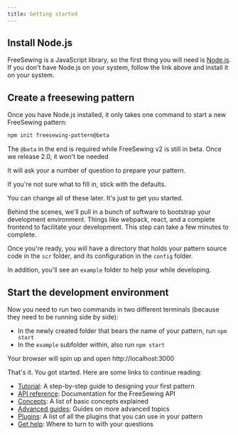 ```yaml
---
title: Getting started
---
```


## Install Node.js

FreeSewing is a JavaScript library, so the first thing you will need is [Node.js](https://nodejs.org/). If you don't have Node.js on your system, follow the link above and install it on your system.

## Create a freesewing pattern

Once you have Node.js installed, it only takes one command to start a new FreeSewing pattern:

```bash
npm init freesewing-pattern@beta
```

<Note>

The `@beta` in the end is required while FreeSewing v2 is still in beta. Once we release 2.0, it won't be needed

</Note>

It will ask your a number of question to prepare your pattern.

If you're not sure what to fill in, stick with the defaults.

You can change all of these later. It's just to get you started.

Behind the scenes, we'll pull in a bunch of software to bootstrap your development environment. Things like webpack, react, and a complete frontend to facilitate your development. This step can take a few minutes to complete.

Once you're ready, you will have a directory that holds your pattern source code in the `scr` folder, and its configuration in the `config` folder.

In addition, you'll see an `example` folder to help your while developing.

## Start the development environment

Now you need to run two commands in two different terminals (because they need to be running side by side):

- In the newly created folder that bears the name of your pattern, run `npm start`
- In the `example` subfolder within, also run `npm start`

Your browser will spin up and open http://localhost:3000

That's it. You got started. Here are some links to continue reading:

- [Tutorial](/tutorial): A step-by-step guide to designing your first pattern
- [API reference](/): Documentation for the FreeSewing API
- [Concepts](/concepts): A list of basic concepts explained
- [Advanced guides](/advanced): Guides on more advanced topics
- [Plugins](/plugins): A list of all the plugins that you can use in your pattern
- [Get help](/help): Where to turn to with your questions